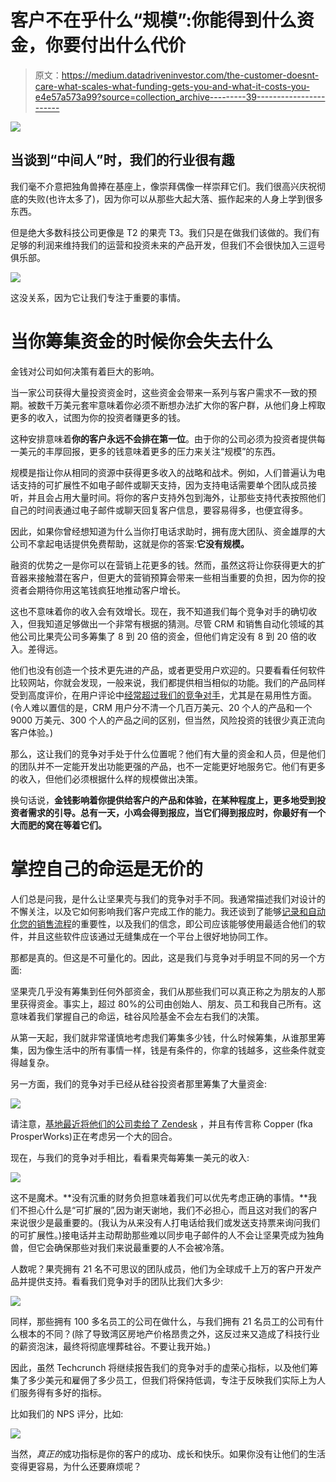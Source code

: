 # 客户不在乎什么“规模”:你能得到什么资金，你要付出什么代价

> 原文：<https://medium.datadriveninvestor.com/the-customer-doesnt-care-what-scales-what-funding-gets-you-and-what-it-costs-you-e4e57a573a99?source=collection_archive---------39----------------------->

![](img/98fc1d51af36224f7213153e0b4f94e5.png)

## 当谈到“中间人”时，我们的行业很有趣

我们毫不介意把独角兽捧在基座上，像崇拜偶像一样崇拜它们。我们很高兴庆祝彻底的失败(也许太多了)，因为你可以从那些大起大落、振作起来的人身上学到很多东西。

但是绝大多数科技公司更像是 T2 的果壳 T3。我们只是在做我们该做的。我们有足够的利润来维持我们的运营和投资未来的产品开发，但我们不会很快加入三逗号俱乐部。

![](img/7154f579106ecc04eadd8784f43630d9.png)

这没关系，因为它让我们专注于重要的事情。

# 当你筹集资金的时候你会失去什么

金钱对公司如何决策有着巨大的影响。

当一家公司获得大量投资资金时，这些资金会带来一系列与客户需求不一致的预期。被数千万美元套牢意味着你必须不断想办法扩大你的客户群，从他们身上榨取更多的收入，试图为你的投资者赚更多的钱。

这种安排意味着**你的客户永远不会排在第一位**。由于你的公司必须为投资者提供每一美元的丰厚回报，更多的钱意味着更多的压力来关注“规模”的东西。

规模是指让你从相同的资源中获得更多收入的战略和战术。例如，人们普遍认为电话支持的可扩展性不如电子邮件或聊天支持，因为支持电话需要单个团队成员接听，并且会占用大量时间。将你的客户支持外包到海外，让那些支持代表按照他们自己的时间表通过电子邮件或聊天回复客户信息，要容易得多，也便宜得多。

因此，如果你曾经想知道为什么当你打电话求助时，拥有庞大团队、资金雄厚的大公司不拿起电话提供免费帮助，这就是你的答案:**它没有规模。**

融资的优势之一是你可以在营销上花更多的钱。然而，虽然这将让你获得更大的扩音器来接触潜在客户，但更大的营销预算会带来一些相当重要的负担，因为你的投资者会期待你用这笔钱疯狂地推动客户增长。

这也不意味着你的收入会有效增长。现在，我不知道我们每个竞争对手的确切收入，但我知道足够做出一个非常有根据的猜测。尽管 CRM 和销售自动化领域的其他公司比果壳公司多筹集了 8 到 20 倍的资金，但他们肯定没有 8 到 20 倍的收入。差得远。

他们也没有创造一个技术更先进的产品，或者更受用户欢迎的。只要看看任何软件比较网站，你就会发现，一般来说，我们都提供相当相似的功能。我们的产品同样受到高度评价，在用户评论中[经常超过我们的竞争对手](https://www.nutshell.com/blog/nutshell-named-crm-high-performer-g2-crowd-fall-2018/)，尤其是在易用性方面。(令人难以置信的是，CRM 用户分不清一个几百万美元、20 个人的产品和一个 9000 万美元、300 个人的产品之间的区别，但当然，风险投资的钱很少真正流向客户体验。)

那么，这让我们的竞争对手处于什么位置呢？他们有大量的资金和人员，但是他们的团队并不一定能开发出功能更强的产品，也不一定能更好地服务它。他们有更多的收入，但他们必须根据什么样的规模做出决策。

换句话说，**金钱影响着你提供给客户的产品和体验，在某种程度上，更多地受到投资者需求的引导。总有一天，小鸡会得到报应，当它们得到报应时，你最好有一个大而肥的窝在等着它们。**

# 掌控自己的命运是无价的

人们总是问我，是什么让坚果壳与我们的竞争对手不同。我通常描述我们对设计的不懈关注，以及它如何影响我们客户完成工作的能力。我还谈到了能够[记录和自动化您的销售流程](https://www.nutshell.com/tour/sales-automation/)的重要性，以及我们的信念，即公司应该能够使用最适合他们的软件，并且这些软件应该通过无缝集成在一个平台上很好地协同工作。

那都是真的。但这是不可量化的。因此，这是我们与竞争对手明显不同的另一个方面:

坚果壳几乎没有筹集到任何外部资金，我们从那些我们可以真正称之为朋友的人那里获得资金。事实上，超过 80%的公司由创始人、朋友、员工和我自己所有。这意味着我们掌握自己的命运，硅谷风险基金不会左右我们的决策。

从第一天起，我们就非常谨慎地考虑我们筹集多少钱，什么时候筹集，从谁那里筹集，因为像生活中的所有事情一样，钱是有条件的，你拿的钱越多，这些条件就变得越复杂。

另一方面，我们的竞争对手已经从硅谷投资者那里筹集了大量资金:

![](img/1a4b6cb8ac383499a94bb903bd0f45a8.png)

请注意，[基地最近将他们的公司卖给了 Zendesk](https://www.bizjournals.com/sanfrancisco/news/2018/09/11/zendesk-buys-base-sales-software.html) ，并且有传言称 Copper (fka ProsperWorks)正在考虑另一个大的回合。

现在，与我们的竞争对手相比，看看果壳每筹集一美元的收入:

![](img/d4f1aef88010bd9227a21f0b45c60336.png)

这不是魔术。**没有沉重的财务负担意味着我们可以优先考虑正确的事情。**我们不担心什么是“可扩展的”,因为谢天谢地，我们不必担心，而且这对我们的客户来说很少是最重要的。(我认为从来没有人打电话给我们或发送支持票来询问我们的可扩展性。)接电话并主动帮助那些难以同步电子邮件的人不会让坚果壳成为独角兽，但它会确保那些对我们来说最重要的人不会被冷落。

人数呢？果壳拥有 21 名不可思议的团队成员，他们为全球成千上万的客户开发产品并提供支持。看看我们竞争对手的团队比我们大多少:

![](img/d8b87953498595cdef2d33be9e70aa20.png)

同样，那些拥有 100 多名员工的公司在做什么，与我们拥有 21 名员工的公司有什么根本的不同？(除了导致湾区房地产价格昂贵之外，这反过来又造成了科技行业的薪资泡沫，最终将彻底埋葬硅谷。不要让我开始。)

因此，虽然 Techcrunch 将继续报告我们的竞争对手的虚荣心指标，以及他们筹集了多少美元和雇佣了多少员工，但我们将保持低调，专注于反映我们实际上为人们服务得有多好的指标。

比如我们的 NPS 评分，比如:

![](img/759796f8d4f07c769d646a9175deffb0.png)

当然，*真正的*成功指标是你的客户的成功、成长和快乐。如果你没有让他们的生活变得更容易，为什么还要麻烦呢？